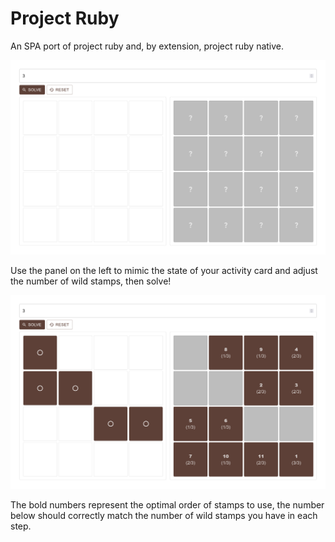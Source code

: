 # Project Ruby

An SPA port of project ruby and, by extension, project ruby native.

![](./upload/app-empty-page.png)

Use the panel on the left to mimic the state of your activity card and adjust the number of wild stamps, then solve!

![](./upload/app-solve-success.png)

The bold numbers represent the optimal order of stamps to use, the number below should correctly match the number of wild stamps you have in each step.
